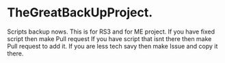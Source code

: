 # TheGreatBackUpProject.
Scripts backup nows. This is for RS3 and for ME project.
If you have fixed script then make Pull request
If you have script that isnt there then make Pull request to add it. If you are less tech savy then make Issue and copy it there.
